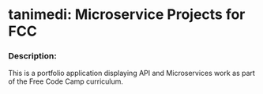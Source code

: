 
# tanimedi: Microservice Projects for FCC

### Description:

This is a portfolio application displaying API and Microservices work as part of the Free Code Camp curriculum.
